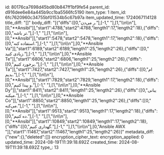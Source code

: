 id: 80176ca7698d45bd80b847ff1bf9fe54
parent_id: d916dee6e84a445b9cc1ba5566fc5190
item_type: 1
item_id: 6fc7620960c34755bf01534b5c67b97a
item_updated_time: 1724067114128
title_diff: "[]"
body_diff: "[{\"diffs\":[[0,\"ر می‌دن.\"],[-1,\" \"],[1,\"\\\n\\\n\"],[0,\"**Ansibl\"]],\"start1\":4788,\"start2\":4788,\"length1\":17,\"length2\":18},{\"diffs\":[[0,\"تر باشه.\"],[-1,\" \"],[1,\"\\\n\\\n\"],[0,\"**Ansibl\"]],\"start1\":5478,\"start2\":5478,\"length1\":17,\"length2\":18},{\"diffs\":[[0,\"استفاده کنه.\"],[-1,\" \"],[1,\"\\\n\\\n\"],[0,\"**Ansible Va\"]],\"start1\":6189,\"start2\":6189,\"length1\":25,\"length2\":26},{\"diffs\":[[0,\" زیادی کنید.\"],[-1,\" \"],[1,\"\\\n\\\n\"],[0,\"**Ansible Te\"]],\"start1\":6806,\"start2\":6806,\"length1\":25,\"length2\":26},{\"diffs\":[[0,\"برخورد کنیم.\"],[-1,\" \"],[1,\"\\\n\\\n\"],[0,\"**Ansible Ta\"]],\"start1\":7427,\"start2\":7427,\"length1\":25,\"length2\":26},{\"diffs\":[[0,\"ام بدیم.\"],[-1,\" \"],[1,\"\\\n\\\n\"],[0,\"**Ansibl\"]],\"start1\":7829,\"start2\":7829,\"length1\":17,\"length2\":18},{\"diffs\":[[0,\"و پیدا کنیم.\"],[-1,\" \"],[1,\"\\\n\\\n\"],[0,\"**Ansible Dy\"]],\"start1\":8411,\"start2\":8411,\"length1\":25,\"length2\":26},{\"diffs\":[[0,\"یبانی میکنه.\"],[-1,\" \"],[1,\"\\\n\\\n\"],[0,\"**Ansible Co\"]],\"start1\":8850,\"start2\":8850,\"length1\":25,\"length2\":26},{\"diffs\":[[0,\" می‌کنه.\"],[-1,\" \"],[1,\"\\\n\\\n\"],[0,\"**Ansibl\"]],\"start1\":9513,\"start2\":9513,\"length1\":17,\"length2\":18},{\"diffs\":[[0,\"ده کنیم.\"],[-1,\" \"],[1,\"\\\n\\\n\"],[0,\"**Ansibl\"]],\"start1\":10849,\"start2\":10849,\"length1\":17,\"length2\":18},{\"diffs\":[[0,\"گهداری کنیم.\"],[-1,\" \"],[1,\"\\\n\\\n\"],[0,\"Ansible AWX \"]],\"start1\":11467,\"start2\":11467,\"length1\":25,\"length2\":26}]"
metadata_diff: {"new":{},"deleted":[]}
encryption_cipher_text: 
encryption_applied: 0
updated_time: 2024-08-19T11:39:18.692Z
created_time: 2024-08-19T11:39:18.692Z
type_: 13